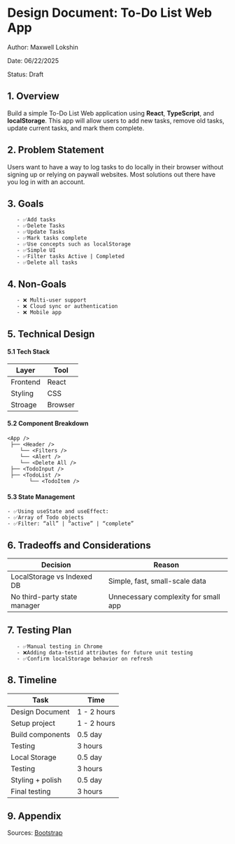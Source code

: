 # Design Document: To-Do List Web App

Author: Maxwell Lokshin

Date: 06/22/2025

Status: Draft

## 1. **Overview**

Build a simple To-Do List Web application using **React**, **TypeScript**, and **localStorage**. This app will allow users to add new tasks, remove old tasks, update current tasks, and mark them complete.


## 2. **Problem Statement**

Users want to have a way to log tasks to do locally in their browser without signing up or relying on paywall websites. Most solutions out there have you log in with an account.


## 3. **Goals**
```
   - ✅Add tasks
   - ✅Delete Tasks
   - ✅Update Tasks
   - ✅Mark tasks complete
   - ✅Use concepts such as localStorage
   - ✅Simple UI
   - ✅Filter tasks Active | Completed
   - ✅Delete all tasks
```

## 4. **Non-Goals**
```
   - ❌ Multi-user support
   - ❌ Cloud sync or authentication
   - ❌ Mobile app
```

## 5. **Technical Design**

#### 5.1 **Tech Stack**

| Layer | Tool |
| ------------- | ------------- |
| Frontend | React |
| Styling | CSS |
| Stroage | Browser |

#### 5.2 Component Breakdown
```
<App />
 ├── <Header />
	└── <Filters />
	└── <Alert />
	└── <Delete All />
 ├── <TodoInput />
 ├── <TodoList />
       └── <TodoItem />

```

#### 5.3 State Management
	- ✅Using useState and useEffect:
	- ✅Array of Todo objects
	- ✅Filter: “all” | “active” | “complete”
## 6. Tradeoffs and Considerations
 
| Decision | Reason |
| ------------- | ------------- |
| LocalStorage vs Indexed DB | Simple, fast, small-scale data |
| No third-party state manager | Unnecessary complexity for small app |


## 7. Testing Plan
```
   - ✅Manual testing in Chrome
   - ❌Adding data-testid attributes for future unit testing
   - ✅Confirm localStorage behavior on refresh
```

## 8. Timeline

| Task | Time |
| ------------- | ------------- |
| Design Document | 1 - 2 hours |
| Setup project | 1 - 2 hours |
| Build components | 0.5 day |
| Testing | 3 hours |
| Local Storage | 0.5 day |
| Testing | 3 hours |
| Styling + polish | 0.5 day |
| Final testing | 3 hours |

## 9. Appendix
Sources: [Bootstrap](https://getbootstrap.com/)
